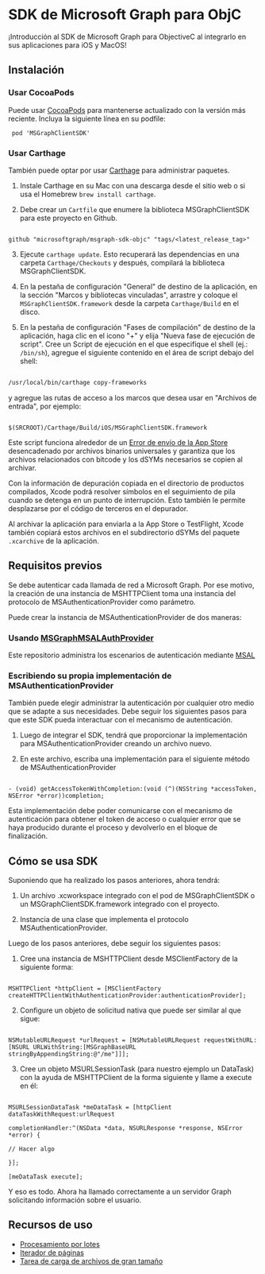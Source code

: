 
# SDK de Microsoft Graph para ObjC


¡Introducción al SDK de Microsoft Graph para ObjectiveC al integrarlo en sus aplicaciones para iOS y MacOS!

## Instalación


### Usar CocoaPods

Puede usar [CocoaPods](https://cocoapods.org/) para mantenerse actualizado con la versión más reciente. Incluya la siguiente línea en su podfile:
  ``` 
   pod 'MSGraphClientSDK'
  ```


### Usar Carthage



También puede optar por usar [Carthage](https://github.com/Carthage/Carthage) para administrar paquetes.



1. Instale Carthage en su Mac con una descarga desde el sitio web o si usa el Homebrew `brew install carthage`.

2. Debe crear un `Cartfile` que enumere la biblioteca MSGraphClientSDK para este proyecto en Github.



```

github "microsoftgraph/msgraph-sdk-objc" "tags/<latest_release_tag>"

```



3. Ejecute `carthage update`. Esto recuperará las dependencias en una carpeta `Carthage/Checkouts` y después, compilará la biblioteca MSGraphClientSDK.

4. En la pestaña de configuración "General" de destino de la aplicación, en la sección "Marcos y bibliotecas vinculadas", arrastre y coloque el `MSGraphClientSDK.framework` desde la carpeta `Carthage/Build` en el disco.

5. En la pestaña de configuración "Fases de compilación" de destino de la aplicación, haga clic en el icono "+" y elija "Nueva fase de ejecución de script". Cree un Script de ejecución en el que especifique el shell (ej.: `/bin/sh`), agregue el siguiente contenido en el área de script debajo del shell:



```sh

/usr/local/bin/carthage copy-frameworks

```



y agregue las rutas de acceso a los marcos que desea usar en "Archivos de entrada", por ejemplo:



```

$(SRCROOT)/Carthage/Build/iOS/MSGraphClientSDK.framework

```

Este script funciona alrededor de un [Error de envío de la App Store](http://www.openradar.me/radar?id=6409498411401216) desencadenado por archivos binarios universales y garantiza que los archivos relacionados con bitcode y los dSYMs necesarios se copien al archivar.



Con la información de depuración copiada en el directorio de productos compilados, Xcode podrá resolver símbolos en el seguimiento de pila cuando se detenga en un punto de interrupción. Esto también le permite desplazarse por el código de terceros en el depurador.



Al archivar la aplicación para enviarla a la App Store o TestFlight, Xcode también copiará estos archivos en el subdirectorio dSYMs del paquete `.xcarchive` de la aplicación.



## Requisitos previos

Se debe autenticar cada llamada de red a Microsoft Graph. Por ese motivo, la creación de una instancia de MSHTTPClient toma una instancia del protocolo de MSAuthenticationProvider como parámetro.

Puede crear la instancia de MSAuthenticationProvider de dos maneras:

### Usando [MSGraphMSALAuthProvider](https://github.com/microsoftgraph/msgraph-sdk-objc-auth)

Este repositorio administra los escenarios de autenticación mediante [MSAL](https://github.com/AzureAD/microsoft-authentication-library-for-objc)

### Escribiendo su propia implementación de MSAuthenticationProvider

También puede elegir administrar la autenticación por cualquier otro medio que se adapte a sus necesidades. Debe seguir los siguientes pasos para que este SDK pueda interactuar con el mecanismo de autenticación.

1. Luego de integrar el SDK, tendrá que proporcionar la implementación para MSAuthenticationProvider creando un archivo nuevo.

2. En este archivo, escriba una implementación para el siguiente método de MSAuthenticationProvider

```

- (void) getAccessTokenWithCompletion:(void (^)(NSString *accessToken, NSError *error))completion;

```

Esta implementación debe poder comunicarse con el mecanismo de autenticación para obtener el token de acceso o cualquier error que se haya producido durante el proceso y devolverlo en el bloque de finalización.

## Cómo se usa SDK



Suponiendo que ha realizado los pasos anteriores, ahora tendrá:



1. Un archivo .xcworkspace integrado con el pod de MSGraphClientSDK o un MSGraphClientSDK.framework integrado con el proyecto. 



2. Instancia de una clase que implementa el protocolo MSAuthenticationProvider.



Luego de los pasos anteriores, debe seguir los siguientes pasos:



1. Cree una instancia de MSHTTPClient desde MSClientFactory de la siguiente forma:

```

MSHTTPClient *httpClient = [MSClientFactory createHTTPClientWithAuthenticationProvider:authenticationProvider];

```

2. Configure un objeto de solicitud nativa que puede ser similar al que sigue:

```

NSMutableURLRequest *urlRequest = [NSMutableURLRequest requestWithURL:[NSURL URLWithString:[MSGraphBaseURL stringByAppendingString:@"/me"]]];

```

3. Cree un objeto MSURLSessionTask (para nuestro ejemplo un DataTask) con la ayuda de MSHTTPClient de la forma siguiente y llame a execute en él:

```

MSURLSessionDataTask *meDataTask = [httpClient dataTaskWithRequest:urlRequest

completionHandler:^(NSData *data, NSURLResponse *response, NSError *error) {

// Hacer algo

}];

[meDataTask execute];

```



Y eso es todo. Ahora ha llamado correctamente a un servidor Graph solicitando información sobre el usuario.

## Recursos de uso

* [Procesamiento por lotes](/Docs/Content/Batching.md)
* [Iterador de páginas](/Docs/Tasks/PageIterator.md)
* [Tarea de carga de archivos de gran tamaño](/Docs/Tasks/LargeFileUpload.md)
